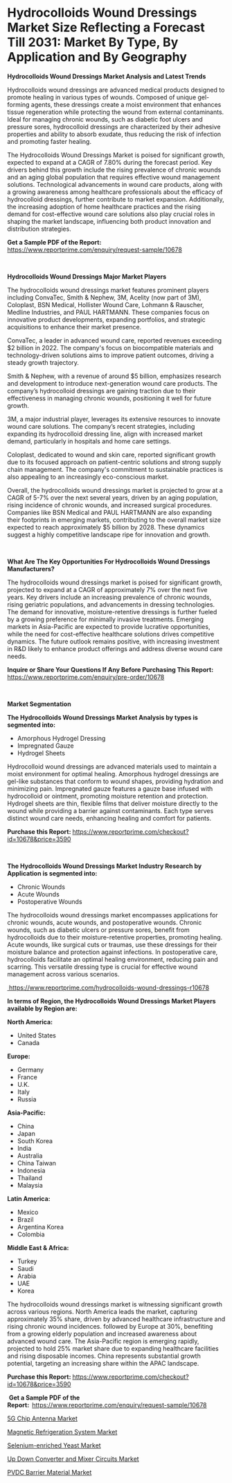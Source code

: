 <p><h1>Hydrocolloids Wound Dressings Market Size Reflecting a Forecast Till 2031: Market By Type, By Application and By Geography</h1></p><p><strong>Hydrocolloids Wound Dressings Market Analysis and Latest Trends</strong></p>
<p><p>Hydrocolloids wound dressings are advanced medical products designed to promote healing in various types of wounds. Composed of unique gel-forming agents, these dressings create a moist environment that enhances tissue regeneration while protecting the wound from external contaminants. Ideal for managing chronic wounds, such as diabetic foot ulcers and pressure sores, hydrocolloid dressings are characterized by their adhesive properties and ability to absorb exudate, thus reducing the risk of infection and promoting faster healing.</p><p>The Hydrocolloids Wound Dressings Market is poised for significant growth, expected to expand at a CAGR of 7.80% during the forecast period. Key drivers behind this growth include the rising prevalence of chronic wounds and an aging global population that requires effective wound management solutions. Technological advancements in wound care products, along with a growing awareness among healthcare professionals about the efficacy of hydrocolloid dressings, further contribute to market expansion. Additionally, the increasing adoption of home healthcare practices and the rising demand for cost-effective wound care solutions also play crucial roles in shaping the market landscape, influencing both product innovation and distribution strategies.</p></p>
<p><strong>Get a Sample PDF of the Report:&nbsp;</strong> <a href="https://www.reportprime.com/enquiry/request-sample/10678?utm_campaign=62&utm_medium=2&utm_source=Github&utm_content=ia&utm_term=13102024&utm_id=hydrocolloids-wound-dressings">https://www.reportprime.com/enquiry/request-sample/10678</a></p>
<p>&nbsp;</p>
<p><strong>Hydrocolloids Wound Dressings Major Market Players</strong></p>
<p><p>The hydrocolloids wound dressings market features prominent players including ConvaTec, Smith & Nephew, 3M, Acelity (now part of 3M), Coloplast, BSN Medical, Hollister Wound Care, Lohmann & Rauscher, Medline Industries, and PAUL HARTMANN. These companies focus on innovative product developments, expanding portfolios, and strategic acquisitions to enhance their market presence.</p><p>ConvaTec, a leader in advanced wound care, reported revenues exceeding $2 billion in 2022. The company's focus on biocompatible materials and technology-driven solutions aims to improve patient outcomes, driving a steady growth trajectory.</p><p>Smith & Nephew, with a revenue of around $5 billion, emphasizes research and development to introduce next-generation wound care products. The company’s hydrocolloid dressings are gaining traction due to their effectiveness in managing chronic wounds, positioning it well for future growth.</p><p>3M, a major industrial player, leverages its extensive resources to innovate wound care solutions. The company’s recent strategies, including expanding its hydrocolloid dressing line, align with increased market demand, particularly in hospitals and home care settings.</p><p>Coloplast, dedicated to wound and skin care, reported significant growth due to its focused approach on patient-centric solutions and strong supply chain management. The company's commitment to sustainable practices is also appealing to an increasingly eco-conscious market.</p><p>Overall, the hydrocolloids wound dressings market is projected to grow at a CAGR of 5-7% over the next several years, driven by an aging population, rising incidence of chronic wounds, and increased surgical procedures. Companies like BSN Medical and PAUL HARTMANN are also expanding their footprints in emerging markets, contributing to the overall market size expected to reach approximately $5 billion by 2028. These dynamics suggest a highly competitive landscape ripe for innovation and growth.</p></p>
<p>&nbsp;</p>
<p><strong>What Are The Key Opportunities For Hydrocolloids Wound Dressings Manufacturers?</strong></p>
<p><p>The hydrocolloids wound dressings market is poised for significant growth, projected to expand at a CAGR of approximately 7% over the next five years. Key drivers include an increasing prevalence of chronic wounds, rising geriatric populations, and advancements in dressing technologies. The demand for innovative, moisture-retentive dressings is further fueled by a growing preference for minimally invasive treatments. Emerging markets in Asia-Pacific are expected to provide lucrative opportunities, while the need for cost-effective healthcare solutions drives competitive dynamics. The future outlook remains positive, with increasing investment in R&D likely to enhance product offerings and address diverse wound care needs.</p></p>
<p><strong>Inquire or Share Your Questions If Any Before Purchasing This Report:</strong> <a href="https://www.reportprime.com/enquiry/pre-order/10678?utm_campaign=62&utm_medium=2&utm_source=Github&utm_content=ia&utm_term=13102024&utm_id=hydrocolloids-wound-dressings">https://www.reportprime.com/enquiry/pre-order/10678</a></p>
<p>&nbsp;</p>
<p><strong>Market Segmentation</strong></p>
<p><strong>The Hydrocolloids Wound Dressings Market Analysis by types is segmented into:</strong></p>
<p><ul><li>Amorphous Hydrogel Dressing</li><li>Impregnated Gauze</li><li>Hydrogel Sheets</li></ul></p>
<p><p>Hydrocolloid wound dressings are advanced materials used to maintain a moist environment for optimal healing. Amorphous hydrogel dressings are gel-like substances that conform to wound shapes, providing hydration and minimizing pain. Impregnated gauze features a gauze base infused with hydrocolloid or ointment, promoting moisture retention and protection. Hydrogel sheets are thin, flexible films that deliver moisture directly to the wound while providing a barrier against contaminants. Each type serves distinct wound care needs, enhancing healing and comfort for patients.</p></p>
<p><strong>Purchase this Report:&nbsp;</strong><a href="https://www.reportprime.com/checkout?id=10678&price=3590&utm_campaign=62&utm_medium=2&utm_source=Github&utm_content=ia&utm_term=13102024&utm_id=hydrocolloids-wound-dressings">https://www.reportprime.com/checkout?id=10678&price=3590</a></p>
<p>&nbsp;</p>
<p><strong>The Hydrocolloids Wound Dressings Market Industry Research by Application is segmented into:</strong></p>
<p><ul><li>Chronic Wounds</li><li>Acute Wounds</li><li>Postoperative Wounds</li></ul></p>
<p><p>The hydrocolloids wound dressings market encompasses applications for chronic wounds, acute wounds, and postoperative wounds. Chronic wounds, such as diabetic ulcers or pressure sores, benefit from hydrocolloids due to their moisture-retentive properties, promoting healing. Acute wounds, like surgical cuts or traumas, use these dressings for their moisture balance and protection against infections. In postoperative care, hydrocolloids facilitate an optimal healing environment, reducing pain and scarring. This versatile dressing type is crucial for effective wound management across various scenarios.</p></p>
<p><a href="https://www.reportprime.com/hydrocolloids-wound-dressings-r10678?utm_campaign=62&utm_medium=2&utm_source=Github&utm_content=ia&utm_term=13102024&utm_id=hydrocolloids-wound-dressings">&nbsp;https://www.reportprime.com/hydrocolloids-wound-dressings-r10678</a></p>
<p><strong>In terms of Region, the Hydrocolloids Wound Dressings Market Players available by Region are:</strong></p>
<p>
    <p> <strong> North America: </strong>
        <ul>
            <li>United States</li>
            <li>Canada</li>
        </ul>
        </p> 
    <p> <strong> Europe: </strong>
        <ul>
            <li>Germany</li>
            <li>France</li>
            <li>U.K.</li>
            <li>Italy</li>
            <li>Russia</li>
        </ul>
        </p> 
    <p> <strong> Asia-Pacific: </strong>
        <ul>
            <li>China</li>
            <li>Japan</li>
            <li>South Korea</li>
            <li>India</li>
            <li>Australia</li>
            <li>China Taiwan</li>
            <li>Indonesia</li>
            <li>Thailand</li>
            <li>Malaysia</li>
        </ul>
        </p> 
    <p> <strong> Latin America: </strong>
        <ul>
            <li>Mexico</li>
            <li>Brazil</li>
            <li>Argentina Korea</li>
            <li>Colombia</li>
        </ul>
        </p> 
    <p> <strong> Middle East & Africa: </strong>
        <ul>
            <li>Turkey</li>
            <li>Saudi</li>
            <li>Arabia</li>
            <li>UAE</li>
            <li>Korea</li>
        </ul>
    </p>
    </p>
<p><p>The hydrocolloids wound dressings market is witnessing significant growth across various regions. North America leads the market, capturing approximately 35% share, driven by advanced healthcare infrastructure and rising chronic wound incidences. followed by Europe at 30%, benefiting from a growing elderly population and increased awareness about advanced wound care. The Asia-Pacific region is emerging rapidly, projected to hold 25% market share due to expanding healthcare facilities and rising disposable incomes. China represents substantial growth potential, targeting an increasing share within the APAC landscape.</p></p>
<p><strong>Purchase this Report: </strong><a href="https://www.reportprime.com/checkout?id=10678&price=3590&utm_campaign=62&utm_medium=2&utm_source=Github&utm_content=ia&utm_term=13102024&utm_id=hydrocolloids-wound-dressings">https://www.reportprime.com/checkout?id=10678&price=3590</a></p>
<p>&nbsp;<strong>Get a Sample PDF of the Report:&nbsp;&nbsp;</strong><a href="https://www.reportprime.com/enquiry/request-sample/10678?utm_campaign=62&utm_medium=2&utm_source=Github&utm_content=ia&utm_term=13102024&utm_id=hydrocolloids-wound-dressings">https://www.reportprime.com/enquiry/request-sample/10678</a></p>
<p><strong></strong></p>
<p><p><a href="https://github.com/MCGEE-CRANECaitlyn/Market-Research-Report-List-1/blob/main/5g-chip-antenna-market.md?utm_campaign=62&utm_medium=2&utm_source=Github&utm_content=ia&utm_term=13102024&utm_id=hydrocolloids-wound-dressings">5G Chip Antenna Market</a></p><p><a href="https://issuu.com/reportprime-2/docs/magnetic-refrigeration-system-marke_c7c82dd9864491?utm_campaign=62&utm_medium=2&utm_source=Github&utm_content=ia&utm_term=13102024&utm_id=hydrocolloids-wound-dressings">Magnetic Refrigeration System Market</a></p><p><a href="https://www.linkedin.com/pulse/comprehensive-analysis-global-selenium-enriched-yeast-market-hf7cc?utm_campaign=62&utm_medium=2&utm_source=Github&utm_content=ia&utm_term=13102024&utm_id=hydrocolloids-wound-dressings">Selenium-enriched Yeast Market</a></p><p><a href="https://github.com/Annahawkins697/Market-Research-Report-List-1/blob/main/up-down-converter-and-mixer-circuits-market.md?utm_campaign=62&utm_medium=2&utm_source=Github&utm_content=ia&utm_term=13102024&utm_id=hydrocolloids-wound-dressings">Up Down Converter and Mixer Circuits Market</a></p><p><a href="https://www.linkedin.com/pulse/global-pvdc-barrier-material-market-trends-analysis-future-growth-xcurc?utm_campaign=62&utm_medium=2&utm_source=Github&utm_content=ia&utm_term=13102024&utm_id=hydrocolloids-wound-dressings">PVDC Barrier Material Market</a></p></p>